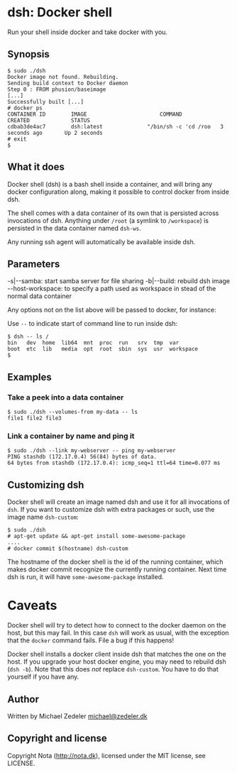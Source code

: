 # dsh: Docker shell

Run your shell inside docker and take docker with you.


## Synopsis

    $ sudo ./dsh
    Docker image not found. Rebuilding.
    Sending build context to Docker daemon 
    Step 0 : FROM phusion/baseimage
    [...]
    Successfully built [...]
    # docker ps
    CONTAINER ID        IMAGE                       COMMAND                CREATED             STATUS
    cdbab3de4ac7        dsh:latest              "/bin/sh -c 'cd /roo   3 seconds ago       Up 2 seconds
    # exit
    $


## What it does

Docker shell (dsh) is a bash shell inside a container, and will bring
any docker configuration along, making it possible to control docker from
inside dsh.

The shell comes with a data container of its own that is persisted across
invocations of dsh. Anything under `/root` (a symlink to `/workspace`) is
persisted in the data container named `dsh-ws`.

Any running ssh agent will automatically be available inside dsh.


## Parameters

   -s|--samba:       start samba server for file sharing
   -b|--build:       rebuild dsh image
   --host-workspace: to specify a path used as workspace in stead of the
                     normal data container

Any options not on the list above will be passed to docker, for instance:

Use `--` to indicate start of command line to run inside dsh:

    $ dsh -- ls /
    bin   dev  home  lib64	mnt  proc  run	 srv  tmp  var
    boot  etc  lib	 media	opt  root  sbin  sys  usr  workspace
    $


## Examples

### Take a peek into a data container

    $ sudo ./dsh --volumes-from my-data -- ls
    file1 file2 file3

### Link a container by name and ping it

    $ sudo ./dsh --link my-webserver -- ping my-webserver
    PING stashdb (172.17.0.4) 56(84) bytes of data.
    64 bytes from stashdb (172.17.0.4): icmp_seq=1 ttl=64 time=0.077 ms


## Customizing dsh

Docker shell will create an image named dsh and use it for all invocations
of `dsh`. If you want to customize dsh with extra packages or such, use the
image name `dsh-custom`:

    $ sudo ./dsh
    # apt-get update && apt-get install some-awesome-package
    ....
    # docker commit $(hostname) dsh-custom

The hostname of the docker shell is the id of the running container, which
makes docker commit recognize the currently running container. Next time
dsh is run, it will have `some-awesome-package` installed.


# Caveats

Docker shell will try to detect how to connect to the docker daemon on 
the host, but this may fail. In this case `dsh` will work as usual, with 
the exception that the `docker` command fails. File a bug if this happens!

Docker shell installs a docker client inside dsh that matches the one
on the host. If you upgrade your host docker engine, you may need to
rebuild dsh (`dsh -b`). Note that this does *not* replace `dsh-custom`.
You have to do that yourself if you have any.


## Author

Written by Michael Zedeler <michael@zedeler.dk>


## Copyright and license

Copyright Nota (http://nota.dk), licensed under the MIT license, see LICENSE.

